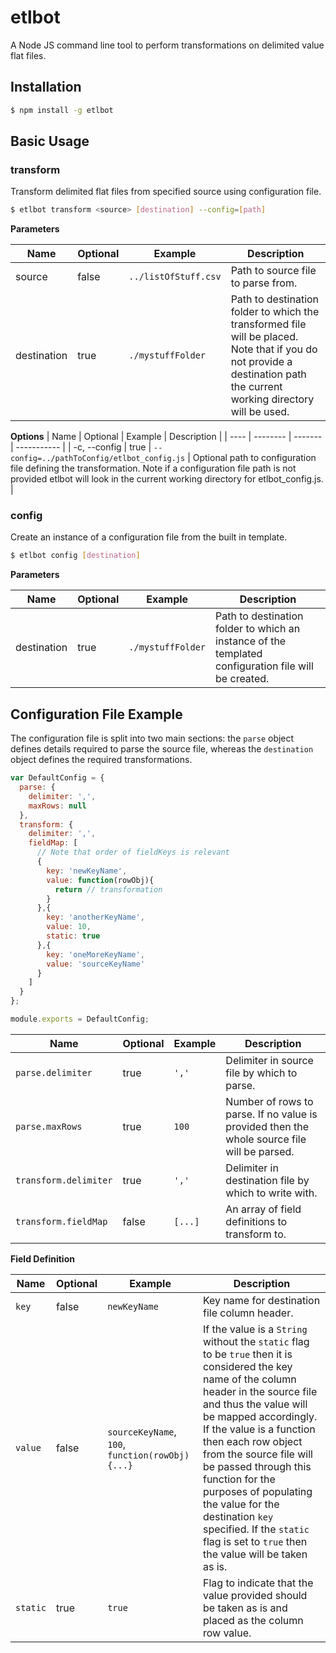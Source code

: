 # etlbot

A Node JS command line tool to perform transformations on delimited value flat files.

## Installation

```bash
$ npm install -g etlbot
```

## Basic Usage

### transform

Transform delimited flat files from specified source using configuration file.

```bash
$ etlbot transform <source> [destination] --config=[path]
```

**Parameters**

| Name | Optional | Example | Description |
| ---- | -------- | ------- | ----------- |
| source | false | `../listOfStuff.csv` | Path to source file to parse from. |
| destination | true | `./mystuffFolder` | Path to destination folder to which the transformed file will be placed.  Note that if you do not provide a destination path the current working directory will be used. |

**Options**
| Name | Optional | Example | Description |
| ---- | -------- | ------- | ----------- |
| -c, --config | true | `--config=../pathToConfig/etlbot_config.js` | Optional path to configuration file defining the transformation.  Note if a configuration file path is not provided etlbot will look in the current working directory for etlbot_config.js. |

### config

Create an instance of a configuration file from the built in template.

```bash
$ etlbot config [destination]
```

**Parameters**

| Name | Optional | Example | Description |
| ---- | -------- | ------- | ----------- |
| destination | true | `./mystuffFolder` | Path to destination folder to which an instance of the templated configuration file will be created. |

## Configuration File Example

The configuration file is split into two main sections: the `parse` object defines details required to parse the source file, whereas the `destination` object defines the required transformations.

```javascript
var DefaultConfig = {
  parse: {
    delimiter: ',',
    maxRows: null
  },
  transform: {
    delimiter: ',',
    fieldMap: [
      // Note that order of fieldKeys is relevant
      {
        key: 'newKeyName',
        value: function(rowObj){
          return // transformation
        }
      },{
        key: 'anotherKeyName',
        value: 10,
        static: true
      },{
        key: 'oneMoreKeyName',
        value: 'sourceKeyName'
      }
    ]
  }
};

module.exports = DefaultConfig;
```

| Name | Optional | Example | Description |
| ---- | -------- | ------- | ----------- |
| `parse.delimiter` | true | `','` | Delimiter in source file by which to parse. |
| `parse.maxRows` | true | `100` | Number of rows to parse.  If no value is provided then the whole source file will be parsed. |
| `transform.delimiter` | true | `','` | Delimiter in destination file by which to write with. |
| `transform.fieldMap` | false | `[...]` | An array of field definitions to transform to. |

**Field Definition**

| Name | Optional | Example | Description |
| ---- | -------- | ------- | ----------- |
| `key` | false | `newKeyName` | Key name for destination file column header. |
| `value` | false | `sourceKeyName`, `100`, `function(rowObj){...}` | If the value is a `String` without the `static` flag to be `true` then it is considered the key name of the column header in the source file and thus the value will be mapped accordingly.  If the value is a function then each row object from the source file will be passed through this function for the purposes of populating the value for the destination `key` specified. If the `static` flag is set to `true` then the value will be taken as is. |
| `static` | true | `true` | Flag to indicate that the value provided should be taken as is and placed as the column row value. |